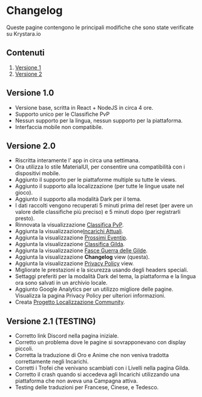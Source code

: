 # Changelog

Queste pagine contengono le principali modifiche che sono state verificate su Krystara.io

## Contenuti

1. [Versione 1](#version-1)
2. [Versione 2](#version-2)

## Versione 1.0

- Versione base, scritta in React + NodeJS in circa 4 ore.
- Supporto unico per le Classifiche PvP
- Nessun supporto per la lingua, nessun supporto per la piattaforma.
- Interfaccia mobile non compatibile.

## Versione 2.0

- Riscritta interamente l' app in circa una settimana.
- Ora utilizza lo stile MaterialUI, per consentire una compatibilità con i dispositivi mobile.
- Aggiunto il supporto per le piattaforme multiple su tutte le views.
- Aggiunto il supporto alla localizzazione (per tutte le lingue usate nel gioco).
- Aggiunto il supporto alla modalità Dark per il tema.
- I dati raccolti vengono recuperati 5 minuti prima del reset (per avere un valore delle classifiche più preciso) e 5 minuti dopo (per registrarli presto).
- Rinnovata la visualizzazione [Classifica PvP](/pvp).
- Aggiunta la visualizzazione[Incarichi Attuali](/tasks).
- Aggiunta la visualizzazione [Prossimi Eventip](/events).
- Aggiunta la visualizzazione [Classifica Gilda](/guild).
- Aggiunta la visualizzazione [Fasce Guerra delle Gilde](/guildwars).
- Aggiunta la visualizzazione **Changelog** view (questa).
- Aggiunta la visualizzazione [Privacy Policy](/privacy) view.
- Migliorate le prestazioni e la sicurezza usando degli headers speciali.
- Settaggi preferiti per la modalità Dark del tema, la piattaforma e la lingua ora sono salvati in un archivio locale.
- Aggiunto Google Analytics per un utilizzo migliore delle pagine. Visualizza la pagina Privacy Policy per ulteriori informazioni.
- Creata [Progetto Localizzazione Community](https://github.com/MasterEric/gow-stuff-i18n).

## Versione 2.1 (TESTING)

- Corretto link Discord nella pagina iniziale.
- Corretto un problema dove le pagine si sovrapponevano con display piccoli.
- Corretta la traduzione di Oro e Anime che non veniva tradotta correttamente negli Incarichi.
- Corretti i Trofei che venivano scambiati con i Livelli nella pagina Gilda.
- Corretto il crash quando si accedeva agli Incarichi utilizzando una piattaforma che non aveva una Campagna attiva.
- Testing delle traduzioni per Francese, Cinese, e Tedesco.
